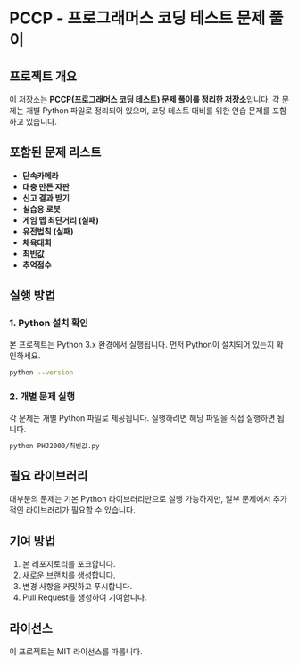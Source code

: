 # PCCP - 프로그래머스 코딩 테스트 문제 풀이

## 프로젝트 개요
이 저장소는 **PCCP(프로그래머스 코딩 테스트) 문제 풀이를 정리한 저장소**입니다.
각 문제는 개별 Python 파일로 정리되어 있으며, 코딩 테스트 대비를 위한 연습 문제를 포함하고 있습니다.

## 포함된 문제 리스트
- **단속카메라**
- **대충 만든 자판**
- **신고 결과 받기**
- **실습용 로봇**
- **게임 맵 최단거리 (실패)**
- **유전법칙 (실패)**
- **체육대회**
- **최빈값**
- **추억점수**

## 실행 방법
### 1. Python 설치 확인
본 프로젝트는 Python 3.x 환경에서 실행됩니다. 먼저 Python이 설치되어 있는지 확인하세요.
```bash
python --version
```

### 2. 개별 문제 실행
각 문제는 개별 Python 파일로 제공됩니다. 실행하려면 해당 파일을 직접 실행하면 됩니다.
```bash
python PHJ2000/최빈값.py
```

## 필요 라이브러리
대부분의 문제는 기본 Python 라이브러리만으로 실행 가능하지만, 일부 문제에서 추가적인 라이브러리가 필요할 수 있습니다.

## 기여 방법
1. 본 레포지토리를 포크합니다.
2. 새로운 브랜치를 생성합니다.
3. 변경 사항을 커밋하고 푸시합니다.
4. Pull Request를 생성하여 기여합니다.

## 라이선스
이 프로젝트는 MIT 라이선스를 따릅니다.

